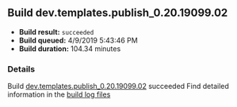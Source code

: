 ## Build dev.templates.publish_0.20.19099.02
- **Build result:** `succeeded`
- **Build queued:** 4/9/2019 5:43:46 PM
- **Build duration:** 104.34 minutes
### Details
Build [dev.templates.publish_0.20.19099.02](https://winappstudio.visualstudio.com/web/build.aspx?pcguid=a4ef43be-68ce-4195-a619-079b4d9834c2&builduri=vstfs%3a%2f%2f%2fBuild%2fBuild%2f27538) succeeded
Find detailed information in the [build log files](https://uwpctdiags.blob.core.windows.net/buildlogs/dev.templates.publish_0.20.19099.02_logs.zip)
